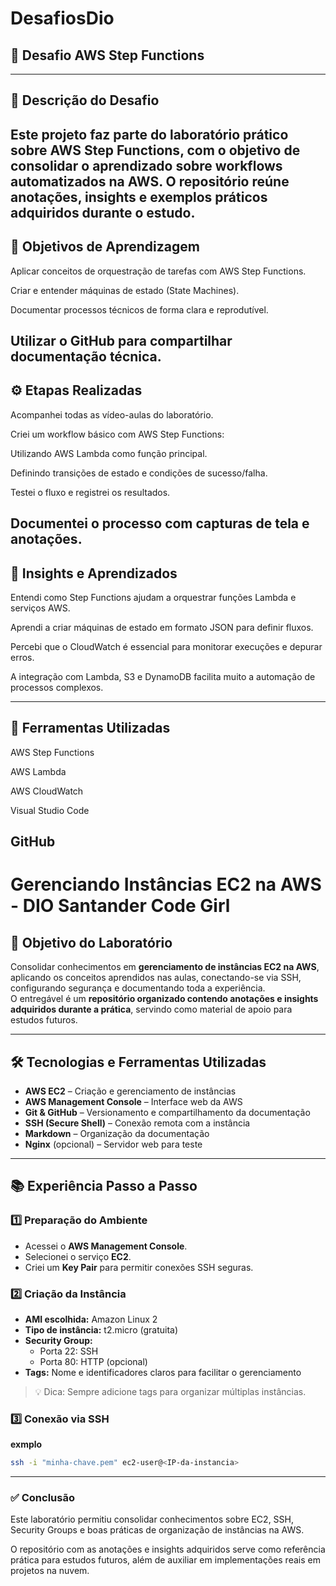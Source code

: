 # DesafiosDio

## 🚀 Desafio AWS Step Functions
---
## 🧩 Descrição do Desafio

Este projeto faz parte do laboratório prático sobre AWS Step Functions, com o objetivo de consolidar o aprendizado sobre workflows automatizados na AWS.
O repositório reúne anotações, insights e exemplos práticos adquiridos durante o estudo.
---
## 🎯 Objetivos de Aprendizagem

Aplicar conceitos de orquestração de tarefas com AWS Step Functions.

Criar e entender máquinas de estado (State Machines).

Documentar processos técnicos de forma clara e reprodutível.

Utilizar o GitHub para compartilhar documentação técnica.
---
## ⚙️ Etapas Realizadas

Acompanhei todas as vídeo-aulas do laboratório.

Criei um workflow básico com AWS Step Functions:

Utilizando AWS Lambda como função principal.

Definindo transições de estado e condições de sucesso/falha.

Testei o fluxo e registrei os resultados.

Documentei o processo com capturas de tela e anotações.
---
## 🧠 Insights e Aprendizados

Entendi como Step Functions ajudam a orquestrar funções Lambda e serviços AWS.

Aprendi a criar máquinas de estado em formato JSON para definir fluxos.

Percebi que o CloudWatch é essencial para monitorar execuções e depurar erros.

A integração com Lambda, S3 e DynamoDB facilita muito a automação de processos complexos.

---
## 🧰 Ferramentas Utilizadas

AWS Step Functions

AWS Lambda

AWS CloudWatch

Visual Studio Code

GitHub
---
# Gerenciando Instâncias EC2 na AWS - DIO Santander Code Girl

## 🎯 Objetivo do Laboratório
Consolidar conhecimentos em **gerenciamento de instâncias EC2 na AWS**, aplicando os conceitos aprendidos nas aulas, conectando-se via SSH, configurando segurança e documentando toda a experiência.  
O entregável é um **repositório organizado contendo anotações e insights adquiridos durante a prática**, servindo como material de apoio para estudos futuros.

---

## 🛠️ Tecnologias e Ferramentas Utilizadas
- **AWS EC2** – Criação e gerenciamento de instâncias
- **AWS Management Console** – Interface web da AWS
- **Git & GitHub** – Versionamento e compartilhamento da documentação
- **SSH (Secure Shell)** – Conexão remota com a instância
- **Markdown** – Organização da documentação
- **Nginx** (opcional) – Servidor web para teste

---

## 📚 Experiência Passo a Passo

### 1️⃣ Preparação do Ambiente
- Acessei o **AWS Management Console**.
- Selecionei o serviço **EC2**.
- Criei um **Key Pair** para permitir conexões SSH seguras.

### 2️⃣ Criação da Instância
- **AMI escolhida:** Amazon Linux 2  
- **Tipo de instância:** t2.micro (gratuita)  
- **Security Group:**
  - Porta 22: SSH
  - Porta 80: HTTP (opcional)
- **Tags:** Nome e identificadores claros para facilitar o gerenciamento

> 💡 Dica: Sempre adicione tags para organizar múltiplas instâncias.

### 3️⃣ Conexão via SSH
**exmplo**
```bash
ssh -i "minha-chave.pem" ec2-user@<IP-da-instancia>
```
---
### ✅ Conclusão

Este laboratório permitiu consolidar conhecimentos sobre EC2, SSH, Security Groups e boas práticas de organização de instâncias na AWS.

O repositório com as anotações e insights adquiridos serve como referência prática para estudos futuros, além de auxiliar em implementações reais em projetos na nuvem.
